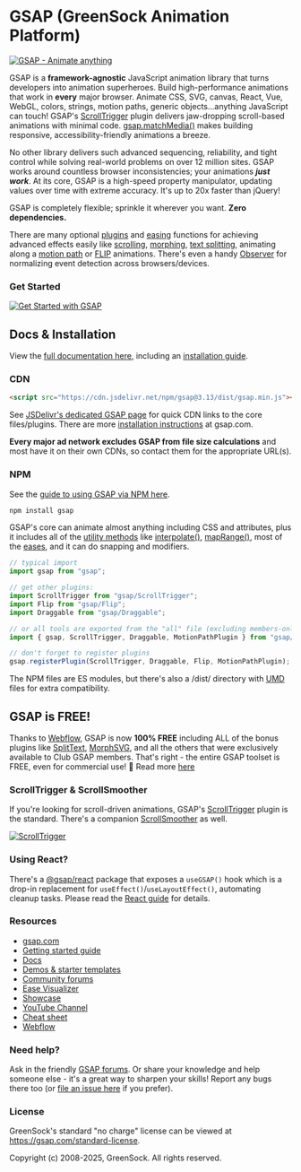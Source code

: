 # GSAP (GreenSock Animation Platform)

[![GSAP - Animate anything](https://gsap.com/GSAP-share-image.png)](http://gsap.com)

GSAP is a **framework-agnostic** JavaScript animation library that turns developers into animation superheroes. Build high-performance animations that work in **every** major browser. Animate CSS, SVG, canvas, React, Vue, WebGL, colors, strings, motion paths, generic objects...anything JavaScript can touch! GSAP's <a href="https://gsap.com/docs/v3/Plugins/ScrollTrigger/">ScrollTrigger</a> plugin delivers jaw-dropping scroll-based animations with minimal code. <a href="https://gsap.com/docs/v3/GSAP/gsap.matchMedia()">gsap.matchMedia()</a> makes building responsive, accessibility-friendly animations a breeze.

No other library delivers such advanced sequencing, reliability, and tight control while solving real-world problems on over 12 million sites. GSAP works around countless browser inconsistencies; your animations ***just work***. At its core, GSAP is a high-speed property manipulator, updating values over time with extreme accuracy. It's up to 20x faster than jQuery!

GSAP is completely flexible; sprinkle it wherever you want. **Zero dependencies.**

There are many optional <a href="https://gsap.com/docs/v3/Plugins">plugins</a> and <a href="https://gsap.com/docs/v3/Eases">easing</a> functions for achieving advanced effects easily like <a href="https://gsap.com/docs/v3/Plugins/ScrollTrigger/">scrolling</a>, <a href="https://gsap.com/docs/v3/Plugins/MorphSVGPlugin">morphing</a>, [text splitting](https://gsap.com/docs/v3/Plugins/SplitText), animating along a <a href="https://gsap.com/docs/v3/Plugins/MotionPathPlugin">motion path</a> or <a href="https://gsap.com/docs/v3/Plugins/Flip/">FLIP</a> animations. There's even a handy <a href="https://gsap.com/docs/v3/Plugins/Observer/">Observer</a> for normalizing event detection across browsers/devices. 


### Get Started

[![Get Started with GSAP](http://gsap.com/_img/github/get-started.jpg)](http://gsap.com/get-started)


## Docs &amp; Installation

View the <a href="https://gsap.com/docs">full documentation here</a>, including an <a href="https://gsap.com/install">installation guide</a>.

### CDN

```html
<script src="https://cdn.jsdelivr.net/npm/gsap@3.13/dist/gsap.min.js"></script>
```

See <a href="https://www.jsdelivr.com/gsap">JSDelivr's dedicated GSAP page</a> for quick CDN links to the core files/plugins. There are more <a href="https://gsap.com/install">installation instructions</a> at gsap.com.

**Every major ad network excludes GSAP from file size calculations** and most have it on their own CDNs, so contact them for the appropriate URL(s). 

### NPM
See the <a href="https://gsap.com/install">guide to using GSAP via NPM here</a>.

```javascript
npm install gsap
```

GSAP's core can animate almost anything including CSS and attributes, plus it includes all of the <a href="https://gsap.com/docs/v3/GSAP/UtilityMethods">utility methods</a> like <a href="https://gsap.com/docs/v3/GSAP/UtilityMethods/interpolate()">interpolate()</a>, <a href="https://gsap.com/docs/v3/GSAP/UtilityMethods/mapRange()">mapRange()</a>, most of the <a href="https://gsap.com/docs/v3/Eases">eases</a>, and it can do snapping and modifiers. 

```javascript
// typical import
import gsap from "gsap";

// get other plugins:
import ScrollTrigger from "gsap/ScrollTrigger";
import Flip from "gsap/Flip";
import Draggable from "gsap/Draggable";

// or all tools are exported from the "all" file (excluding members-only plugins):
import { gsap, ScrollTrigger, Draggable, MotionPathPlugin } from "gsap/all";

// don't forget to register plugins
gsap.registerPlugin(ScrollTrigger, Draggable, Flip, MotionPathPlugin); 
```

The NPM files are ES modules, but there's also a /dist/ directory with <a href="https://www.davidbcalhoun.com/2014/what-is-amd-commonjs-and-umd/">UMD</a> files for extra compatibility.

## GSAP is FREE! 

Thanks to [Webflow](https://webflow.com), GSAP is now **100% FREE** including ALL of the bonus plugins like [SplitText](https://gsap.com/docs/v3/Plugins/SplitText), [MorphSVG](https://gsap.com/docs/v3/Plugins/MorphSVGPlugin), and all the others that were exclusively available to Club GSAP members. That's right - the entire GSAP toolset is FREE, even for commercial use! 🤯  Read more [here](https://webflow.com/blog/gsap-becomes-free)

### ScrollTrigger &amp; ScrollSmoother

If you're looking for scroll-driven animations, GSAP's <a href="https://gsap.com/docs/v3/Plugins/ScrollTrigger/">ScrollTrigger</a> plugin is the standard. There's a companion <a href="https://gsap.com/docs/v3/Plugins/ScrollSmoother/">ScrollSmoother</a> as well.

[![ScrollTrigger](http://gsap.com/_img/github/scrolltrigger.jpg)](https://gsap.com/docs/v3/Plugins/ScrollTrigger)

### Using React? 

There's a <a href="https://www.npmjs.com/package/@gsap/react">@gsap/react</a> package that exposes a `useGSAP()` hook which is a drop-in replacement for `useEffect()`/`useLayoutEffect()`, automating cleanup tasks. Please read the <a href="https://gsap.com/react">React guide</a> for details.

### Resources

* <a href="https://gsap.com/">gsap.com</a>
* <a href="https://gsap.com/get-started/">Getting started guide</a>
* <a href="https://gsap.com/docs/">Docs</a>
* <a href="https://gsap.com/demos">Demos &amp; starter templates</a>
* <a href="https://gsap.com/community/">Community forums</a>
* <a href="https://gsap.com/docs/v3/Eases">Ease Visualizer</a>
* <a href="https://gsap.com/showcase">Showcase</a>
* <a href="https://www.youtube.com/@GreenSockLearning">YouTube Channel</a>
* <a href="https://gsap.com/cheatsheet">Cheat sheet</a>
* <a href="https://webflow.com">Webflow</a>

### Need help?
Ask in the friendly <a href="https://gsap.com/community/">GSAP forums</a>. Or share your knowledge and help someone else - it's a great way to sharpen your skills! Report any bugs there too (or <a href="https://github.com/greensock/GSAP/issues">file an issue here</a> if you prefer).

### License
GreenSock's standard "no charge" license can be viewed at <a href="https://gsap.com/standard-license">https://gsap.com/standard-license</a>.

Copyright (c) 2008-2025, GreenSock. All rights reserved.